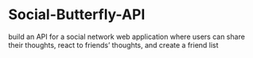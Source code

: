 # Social-Butterfly-API
build an API for a social network web application where users can share their thoughts, react to friends’ thoughts, and create a friend list
